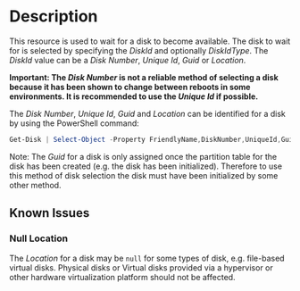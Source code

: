 # Description

This resource is used to wait for a disk to become available.
The disk to wait for is selected by specifying the _DiskId_ and optionally
_DiskIdType_.
The _DiskId_ value can be a _Disk Number_, _Unique Id_, _Guid_ or _Location_.

**Important: The _Disk Number_ is not a reliable method of selecting a disk because
it has been shown to change between reboots in some environments.
It is recommended to use the _Unique Id_ if possible.**

The _Disk Number_, _Unique Id_, _Guid_ and _Location_ can be identified for a
disk by using the PowerShell command:

```powershell
Get-Disk | Select-Object -Property FriendlyName,DiskNumber,UniqueId,Guid,Location
```

Note: The _Guid_ for a disk is only assigned once the partition table for the disk
has been created (e.g. the disk has been initialized). Therefore to use this method
of disk selection the disk must have been initialized by some other method.

## Known Issues

### Null Location

The _Location_ for a disk may be `null` for some types of disk,
e.g. file-based virtual disks. Physical disks or Virtual disks provided via a
hypervisor or other hardware virtualization platform should not be affected.
